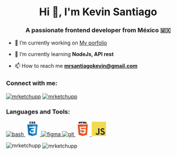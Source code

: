 <h1 align="center">Hi 👋, I'm Kevin Santiago</h1>
<h3 align="center">A passionate frontend developer from México 🇲🇽</h3>

- 🔭 I’m currently working on [My porfolio](https://mrketchupp.vercel.app/)

- 🌱 I’m currently learning **NodeJs, API rest**

- 📫 How to reach me **mrsantiagokevin@gmail.com**

<h3 align="left">Connect with me:</h3>
<p align="left">
<a href="https://twitter.com/mrketchupp" target="blank"><img align="center" src="https://raw.githubusercontent.com/rahuldkjain/github-profile-readme-generator/master/src/images/icons/Social/twitter.svg" alt="mrketchupp" height="30" width="40" /></a>
<a href="https://linkedin.com/in/mrketchupp" target="blank"><img align="center" src="https://raw.githubusercontent.com/rahuldkjain/github-profile-readme-generator/master/src/images/icons/Social/linked-in-alt.svg" alt="mrketchupp" height="30" width="40" /></a>
</p>

<h3 align="left">Languages and Tools:</h3>
<p align="left"> <a href="https://www.gnu.org/software/bash/" target="_blank" rel="noreferrer"> <img src="https://www.vectorlogo.zone/logos/gnu_bash/gnu_bash-icon.svg" alt="bash" width="40" height="40"/> </a> <a href="https://www.w3schools.com/css/" target="_blank" rel="noreferrer"> <img src="https://raw.githubusercontent.com/devicons/devicon/master/icons/css3/css3-original-wordmark.svg" alt="css3" width="40" height="40"/> </a> <a href="https://www.figma.com/" target="_blank" rel="noreferrer"> <img src="https://www.vectorlogo.zone/logos/figma/figma-icon.svg" alt="figma" width="40" height="40"/> </a> <a href="https://git-scm.com/" target="_blank" rel="noreferrer"> <img src="https://www.vectorlogo.zone/logos/git-scm/git-scm-icon.svg" alt="git" width="40" height="40"/> </a> <a href="https://www.w3.org/html/" target="_blank" rel="noreferrer"> <img src="https://raw.githubusercontent.com/devicons/devicon/master/icons/html5/html5-original-wordmark.svg" alt="html5" width="40" height="40"/> </a> <a href="https://developer.mozilla.org/en-US/docs/Web/JavaScript" target="_blank" rel="noreferrer"> <img src="https://raw.githubusercontent.com/devicons/devicon/master/icons/javascript/javascript-original.svg" alt="javascript" width="40" height="40"/> </a> </p>

<p><img align="left" src="https://github-readme-stats.vercel.app/api/top-langs?username=mrketchupp&show_icons=true&locale=en&layout=compact" alt="mrketchupp" /></p>

<p>&nbsp;<img align="center" src="https://github-readme-stats.vercel.app/api?username=mrketchupp&show_icons=true&locale=en" alt="mrketchupp" /></p>